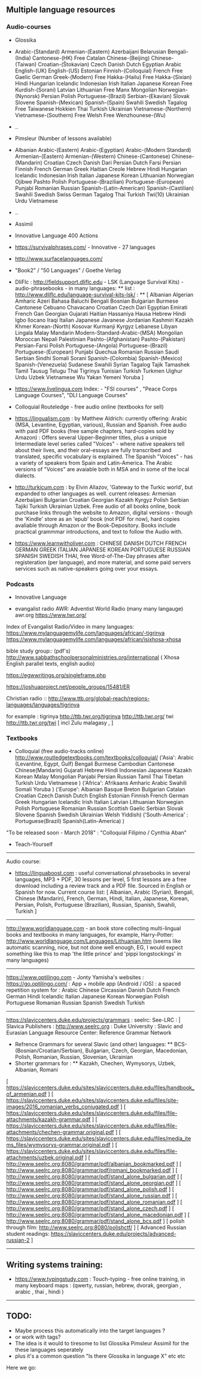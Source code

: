 

## Multiple language resources

### Audio-courses

 * Glossika
  * Arabic-(Standard) Armenian-(Eastern) Azerbaijani Belarusian Bengali-(India) Cantonese-(HK) Free Catalan Chinese-(Beijing) Chinese-(Taiwan) Croatian-(Štokavian) Czech Danish Dutch Egyptian Arabic English-(UK) English-(US) Estonian Finnish-(Colloquial) French Free Gaelic German Greek-(Modern) Free Hakka-(Hailu) Free Hakka-(Sixian) Hindi Hungarian Icelandic Indonesian Irish Italian Japanese Korean Free Kurdish-(Sorani) Latvian Lithuanian Free Manx Mongolian Norwegian-(Nynorsk) Persian Polish Portuguese-(Brazil) Serbian-(Ekavian) Slovak Slovene Spanish-(Mexican) Spanish-(Spain) Swahili Swedish Tagalog Free Taiwanese Hokkien Thai Turkish Ukrainian Vietnamese-(Northern) Vietnamese-(Southern) Free Welsh Free Wenzhounese-(Wu)
  * ..



 * Pimsleur (Number of lessons available)
  * Albanian Arabic-(Eastern) Arabic-(Egyptian) Arabic-(Modern Standard) Armenian-(Eastern) Armenian-(Western) Chinese-(Cantonese) Chinese-(Mandarin) Croatian Czech Danish Dari Persian Dutch Farsi Persian Finnish French German Greek Haitian Creole Hebrew Hindi Hungarian Icelandic Indonesian Irish Italian Japanese Korean Lithuanian Norwegian Ojibwe Pashto Polish Portuguese-(Brazilian) Portuguese-(European) Punjabi Romanian Russian Spanish-(Latin-American) Spanish-(Castilian) Swahili Swedish Swiss German Tagalog Thai Turkish Twi(10) Ukrainian Urdu Vietnamese
  * ..


 * Assimil
 * Innovative Language 400 Actions
 * https://survivalphrases.com/ - Innovative - 27 languages
 * http://www.surfacelanguages.com/
 * "Book2" / "50 Languages" / Goethe Verlag
 * DliFlc : http://fieldsupport.dliflc.edu - LSK (Language Survival Kits) - audio-phrasebooks - in many languages:
  ** list : http://www.dliflc.edu/language-survival-kits-lsk/ :
  **  [ Albanian Algerian Amharic Azeri Bahasa Baluchi Bengali Bosnian Bulgarian Burmese Cantonese Cebuano Chavacano Croatian Czech Dari Egyptian Emirati French Gan Georgian Gujarati Haitian Hassaniya Hausa Hebrew Hindi Igbo Ilocano Iraqi Italian Japanese Javanese Jordanian Kashmiri Kazakh Khmer Korean-(North) Kosovar Kurmanji Kyrgyz Lebanese Libyan Lingala Malay Mandarin Modern-Standard-Arabic-(MSA) Mongolian Moroccan Nepali Palestinian Pashto-(Afghanistan) Pashto-(Pakistan) Persian-Farsi Polish Portuguese-(Angola) Portuguese-(Brazil) Portuguese-(European) Punjabi Quechua Romanian Russian Saudi Serbian Sindhi Somali Sorani Spanish-(Colombia) Spanish-(Mexico) Spanish-(Venezuela) Sudanese Swahili Syrian Tagalog Tajik Tamashek Tamil Tausug Telugu Thai Tigrinya Tunisian Turkish Turkmen Uighur Urdu Uzbek Vietnamese Wu Yakan Yemeni Yoruba ] 
 * https://www.livelingua.com Index: - "FSI courses" , "Peace Corps Language Courses", "DLI Language Courses"
 * Colloquial Routeledge - free audio online (textbooks for sell)

 * https://lingualism.com : by Matthew Aldrich: currently offering: Arabic (MSA, Levantine, Egyptian, various), Russian and Spanish. Free audio with paid PDF books (free sample chapters, hard-copies sold by Amazon) : Offers several Upper-Beginner titles, plus a unique Intermediate level series called "Voices" - where native speakers tell about their lives, and their oral-essays are fully transcribed and translated, specific vocabulary is explained. The Spanish "Voices" - has a variety of speakers from Spain and Latin-America. The
   Arabic versions of "Voices" are avaiable both in MSA and in some of the local dialects.

 * http://turkicum.com : by Elvin Allazov, 'Gateway to the Turkic world', but expanded to other languages as well.  current releases: Armenian Azerbaijani Bulgarian Croatian Georgian Kazakh Kyrgyz Polish Serbian Tajiki Turkish Ukrainian Uzbek. Free audio of all books online, book purchase links through the website to Amazon, digital versions - though the 'Kindle' store as an 'epub' book (not PDF for now), hard copies avaliable through Amazon or the Book-Depository. Books include practical
   grammmar introductions, and text to follow the Audio with.
  

* https://www.learnwitholiver.com : CHINESE DANISH DUTCH FRENCH GERMAN GREEK ITALIAN JAPANESE KOREAN PORTUGUESE RUSSIAN SPANISH SWEDISH THAI, 
 free Word-of-The-Day phrases after registeration (per language), and more material, and some paid servers services such as native-speakers going over your essays.


### Podcasts
 * Innovative Language

 * evangalist radio AWR: Adventist World Radio (many many langauge)
 awr.org
 https://www.twr.org/


 Index of Evangalist Radio/Video in many languages:
 https://www.mylanguagemylife.com/languages/african/-tigrinya
 https://www.mylanguagemylife.com/languages/african/isixhosa-xhosa

bible study group:: (pdf's)
http://www.sabbathschoolpersonalministries.org/international
( Xhosa English parallel texts, english audio)

https://egwwritings.org/singleframe.php

https://joshuaproject.net/people_groups/15481/ER

Christian radio ::
http://www.ttb.org/global-reach/regions-languages/languages/tigrinya

for example : tigrinya http://ttb.twr.org/tigrinya http://ttb.twr.org/ twi  http://ttb.twr.org/twi [ incl Zulu malagasy , ]


### Textbooks
 * Colloquial (free audio-tracks online)
  http://www.routledgetextbooks.com/textbooks/colloquial/
  ('Asia':   Arabic (Levantine, Egypt, Gulf) Bengali Burmese Cambodian Cantonese Chinese(Mandarin) Gujarati Hebrew Hindi Indonesian Japanese Kazakh Korean Malay Mongolian Panjabi Persian Russian Tamil Thai Tibetan Turkish Urdu Vietnamese )
  ('Africa':   Afrikaans Amharic Arabic Swahili Somali Yoruba ) 
  ('Europe':   Albanian Basque Breton Bulgarian Catalan Croatian Czech Danish Dutch English Estonian Finnish French German Greek Hungarian Icelandic Irish Italian Latvian Lithuanian Norwegian Polish Portuguese Romanian Russian Scottish Gaelic Serbian Slovak Slovene Spanish Swedish Ukrainian Welsh Yiddish)
  ('South-America' :    Portuguese(Brazil)
  Spanish(Latin-America) ) 

  "To be released soon - March 2018" : 
  "Colloquial Filipino / Cynthia Aban"
   




 * Teach-Yourself

----
Audio course:

 * https://linguaboost.com : useful conversational phrasebooks in several languages, MP3 + PDF, 30 lessons per level, 5 first lessons are a free download including a review track and a PDF file.
 Sourced in English or Spanish for now. Current course list: 
[  Albanian, Arabic (Syrian), Bengali, Chinese (Mandarin), French, German, Hindi, Italian, Japanese, Korean, Persian, Polish, Portuguese (Brazilian), Russian, Spanish, Swahili, Turkish ]


----


http://www.worldlanguage.com - an book store collecting multi-lingual books and textbooks in many languages, for example, Harry-Potter:
http://www.worldlanguage.com/Languages/Lithuanian.htm
(seems like automatic scanning, nice, but not done well enough, EG, I would expect something like this to map 'the little prince' and 'pippi longstockings' in many languages)


----

https://www.optilingo.com - Jonty Yamisha's websites :
https://go.optilingo.com/ : App + mobile app (Android / iOS) : a spaced repetition system for : 
 Arabic Chinese Circassian Danish Dutch French German Hindi Icelandic Italian Japanese Korean Norwegian Polish Portuguese Romanian Russian Spanish Swedish Turkish


--------

https://slaviccenters.duke.edu/projects/grammars   : 
seelrc: See-LRC : | Slavica Publishers : http://www.seelrc.org : Duke University : Slavic and Eurasian Language Resource Center:
Reference Grammar Network

 * Refrence Grammars for several Slavic (and other) languages:
  ** BCS-(Bosnian/Croatian/Serbian),	Bulgarian, Czech, Georgian, Macedonian, Polish, Romanian, Russian, Slovenian, Ukrainian
 * Shorter grammars for :
  ** Kazakh, Chechen, Wymysorys, Uzbek, Albanian, Romani 

 [ https://slaviccenters.duke.edu/sites/slaviccenters.duke.edu/files/handbook_of_armenian.pdf ]
 [ https://slaviccenters.duke.edu/sites/slaviccenters.duke.edu/files/site-images/2016_romanian_verbs_conjugated.pdf ]
 [ https://slaviccenters.duke.edu/sites/slaviccenters.duke.edu/files/file-attachments/kazakh-grammar.pdf ]
 [ https://slaviccenters.duke.edu/sites/slaviccenters.duke.edu/files/file-attachments/chechen-grammar.original.pdf ]
 [ https://slaviccenters.duke.edu/sites/slaviccenters.duke.edu/files/media_items_files/wymysorys-grammar.original.pdf ]
 [ https://slaviccenters.duke.edu/sites/slaviccenters.duke.edu/files/file-attachments/uzbek.original.pdf ]
 [ http://www.seelrc.org:8080/grammar/pdf/albanian_bookmarked.pdf ]
 [ http://www.seelrc.org:8080/grammar/pdf/romani_bookmarked.pdf ]
 [ http://www.seelrc.org:8080/grammar/pdf/stand_alone_bulgarian.pdf ]
 [ http://www.seelrc.org:8080/grammar/pdf/stand_alone_georgian.pdf ]
 [ http://www.seelrc.org:8080/grammar/pdf/stand_alone_polish.pdf ] 
 [ http://www.seelrc.org:8080/grammar/pdf/stand_alone_russian.pdf ]
 [ http://www.seelrc.org:8080/grammar/pdf/stand_alone_romanian.pdf ]
 [ http://www.seelrc.org:8080/grammar/pdf/stand_alone_czech.pdf ]
 [ http://www.seelrc.org:8080/grammar/pdf/stand_alone_macedonian.pdf ] 
 [ http://www.seelrc.org:8080/grammar/pdf/stand_alone_bcs.pdf ]
 [ polish through film: http://www.seelrc.org:8080/polishctf/  ]
 [ Advanced Russian student readings: https://slaviccenters.duke.edu/projects/advanced-russian-2 ]



------

## Writing systems training:

* https://www.typingstudy.com : Touch-typing  -  free online training, in many keyboard maps : (qwerty, russian, hebrew, dvorak, georgian , arabic , thai , hindi ) 





----


## TODO:
 * Maybe process this automatically into the target languages ?
 * or work with tags?
 * The idea is it would to tiresome to list Glossika Pimsleur Assimil for the these languages seperately
 * plus it's a common question "Is there Glossika in language X" etc etc


Here we go:


